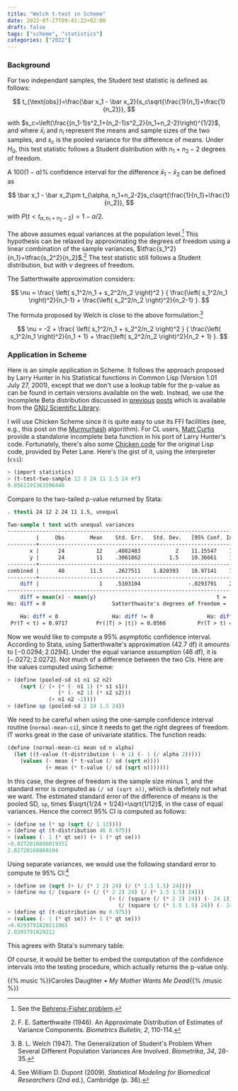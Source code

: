 ```yaml
---
title: "Welch t-test in Scheme"
date: 2022-07-27T09:41:22+02:00
draft: false
tags: ["scheme", "statistics"]
categories: ["2022"]
---
```


### Background

For two independant samples, the Student test statistic is defined as follows:

$$
t_{\text{obs}}=\frac{\bar x_1 - \bar x_2}{s_c\sqrt{\frac{1}{n_1}+\frac{1}{n_2}}},
$$

with $s_c=\left(\frac{(n_1-1)s^2_1+(n_2-1)s^2_2}{n_1+n_2-2}\right)^{1/2}$, and where $\bar x_i$ and $n_i$ represent the means and sample sizes of the two samples, and $s_c$ is the pooled variance for the difference of means. Under $H_0$, this test statistic follows a Student distribution with $n_1+n_2-2$ degrees of freedom.

A $100(1-\alpha)$\% confidence interval for the difference $\bar x_1 - \bar x_2$ can be defined as

$$
\bar x_1 - \bar x_2\pm t_{\alpha, n_1+n_2-2}s_c\sqrt{\frac{1}{n_1}+\frac{1}{n_2}},
$$

with $P(t<t_{\alpha,n_1+n_2-2})=1-\alpha/2$.

The above assumes equal variances at the population level.[^1] This hypothesis can be relaxed by approximating the degrees of freedom using a linear combination of the sample variances, $\tfrac{s_1^2}{n_1}+\tfrac{s_2^2}{n_2}$.[^2] The test statistic still follows a Student distribution, but with $\nu$ degrees of freedom.

The Satterthwaite approximation considers:

$$
\nu = \frac{ \left( s_1^2/n_1 + s_2^2/n_2 \right)^2 }
{ \frac{\left( s_1^2/n_1 \right)^2}{n_1-1} + \frac{\left( s_2^2/n_2 \right)^2}{n_2-1} }.
$$

The formula proposed by Welch is close to the above formulation:[^3]

$$
\nu = -2 + \frac{ \left( s_1^2/n_1 + s_2^2/n_2 \right)^2 }
{ \frac{\left( s_1^2/n_1 \right)^2}{n_1 + 1} + \frac{\left( s_2^2/n_2 \right)^2}{n_2 + 1} }.
$$

### Application in Scheme

Here is an simple application in Scheme. It follows the approach proposed by Larry Hunter in his Statistical functions in Common Lisp (Version 1.01 July 27, 2001), except that we don't use a lookup table for the p-value as can be found in certain versions available on the web. Instead, we use the incomplete Beta distribution discussed in [previous] [posts] which is available from the [GNU Scientific Library].

I will use Chicken Scheme since it is quite easy to use its FFI facilities (see, e.g., this post on the [Murmurhash] algorithm). For CL users, [Matt Curtis] provide a standalone incomplete beta function in his port of Larry Hunter's code. Fortunately, there's also some [Chicken code] for the original Lisp code, provided by Peter Lane. Here's the gist of it, using the interpreter (`csi`):

```scheme
> (import statistics)
> (t-test-two-sample 12 2 24 11 1.5 24 #f)
0.0561191363596448
```

Compare to the two-tailed p-value returned by Stata:

```stata
. ttesti 24 12 2 24 11 1.5, unequal

Two-sample t test with unequal variances
------------------------------------------------------------------------------
         |     Obs        Mean    Std. Err.   Std. Dev.   [95% Conf. Interval]
---------+--------------------------------------------------------------------
       x |      24          12    .4082483           2    11.15547    12.84453
       y |      24          11    .3061862         1.5    10.36661    11.63339
---------+--------------------------------------------------------------------
combined |      48        11.5    .2627511    1.820393    10.97141    12.02859
---------+--------------------------------------------------------------------
    diff |                   1    .5103104               -.0293791    2.029379
------------------------------------------------------------------------------
    diff = mean(x) - mean(y)                                      t =   1.9596
Ho: diff = 0                     Satterthwaite's degrees of freedom =  42.6558

    Ha: diff < 0                 Ha: diff != 0                 Ha: diff > 0
 Pr(T < t) = 0.9717         Pr(|T| > |t|) = 0.0566          Pr(T > t) = 0.0283
```

Now we would like to compute a 95% asymptotic confidence interval. According to Stata, using Satterthwaite's approximation (42.7 df) it amounts to $[-0.0294;2.0294]$. Under the equal variance assumption (46 df), it is $[-.0272;2.0272]$. Not much of a difference between the two CIs. Here are the values computed using Scheme:

```scheme
> (define (pooled-sd s1 n1 s2 n2)
    (sqrt (/ (+ (* (- n1 1) (* s1 s1))
                (* (- n2 1) (* s2 s2)))
             (+ n1 n2 -2))))
> (define sp (pooled-sd 2 24 1.5 24))
```

We need to be careful when using the one-sample confidence interval routine (`normal-mean-ci`), since it needs to get the right degrees of freedom. IT works great in the case of univariate statitics. The function reads:

```scheme
(define (normal-mean-ci mean sd n alpha)
  (let ((t-value (t-distribution (- n 1) (- 1 (/ alpha 2)))))
    (values (- mean (* t-value (/ sd (sqrt n))))
            (+ mean (* t-value (/ sd (sqrt n)))))))
```

In this case, the degree of freedom is the sample size minus 1, and the standard error is computed as `(/ sd (sqrt n))`, which is defintely not what we want. The estimated standard error of the difference of means is the pooled SD, `sp`, times $\sqrt{1/24 + 1/24}=\sqrt{1/12}$, in the case of equal variances. Hence the correct 95% CI is computed as follows:

```scheme
> (define se (* sp (sqrt (/ 1 12))))
> (define qt (t-distribution 46 0.975))
> (values (- 1 (* qt se)) (+ 1 (* qt se)))
-0.0272016886019351
2.02720168860194
```

Using separate variances, we would use the following standard error to compute te 95% CI:[^4]

```scheme
> (define se (sqrt (+ (/ (* 2 2) 24) (/ (* 1.5 1.5) 24))))
> (define nu (/ (square (+ (/ (* 2 2) 24) (/ (* 1.5 1.5) 24)))
                                (+ (/ (square (/ (* 2 2) 24)) (- 24 1))
                                   (/ (square (/ (* 1.5 1.5) 24)) (- 24 1)))))
> (define qt (t-distribution nu 0.975))
> (values (- 1 (* qt se)) (+ 1 (* qt se)))
-0.0293791829211965
2.0293791829212
```

This agrees with Stata's summary table.

Of course, it would be better to embed the computation of the confidence intervals into the testing procedure, which actually returns the p-value only.

{{% music %}}Caroles Daughter • _My Mother Wants Me Dead_{{% /music %}}

[^1]: See the [Behrens-Fisher problem](https://en.wikipedia.org/wiki/Behrens–Fisher_problem).
[^2]: F. E. Satterthwaite (1946). An Approximate Distribution of Estimates of Variance Components. _Biometrics Bulletin_, _2_, 110-114.
[^3]: B. L. Welch (1947). The Generalization of Student's Problem When Several Different Population Variances Are Involved. _Biometrika_, _34_, 28-35.
[^4]: See William D. Dupont (2009). _Statistical Modeling for Biomedical Researchers_ (2nd ed.), Cambridge (p. 36).

[previous]: /post/student-approx/
[posts]: /post/computing-student-t/
[gnu scientific library]: https://www.gnu.org/software/gsl/doc/html/specfunc.html
[murmurhash]: /post/murmurhash/
[matt curtis]: https://github.com/mrc/lhstats
[chicken code]: https://wiki.call-cc.org/eggref/5/statistics
